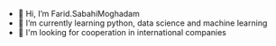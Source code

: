 - 👋 Hi, I’m Farid.SabahiMoghadam
- 🌱 I’m currently learning python, data science and machine learning
- 💞️ I'm looking for cooperation in international companies





<!---
FaridMoghadam/FaridMoghadam is a ✨ special ✨ repository because its `README.md` (this file) appears on your GitHub profile.
You can click the Preview link to take a look at your changes.
--->
